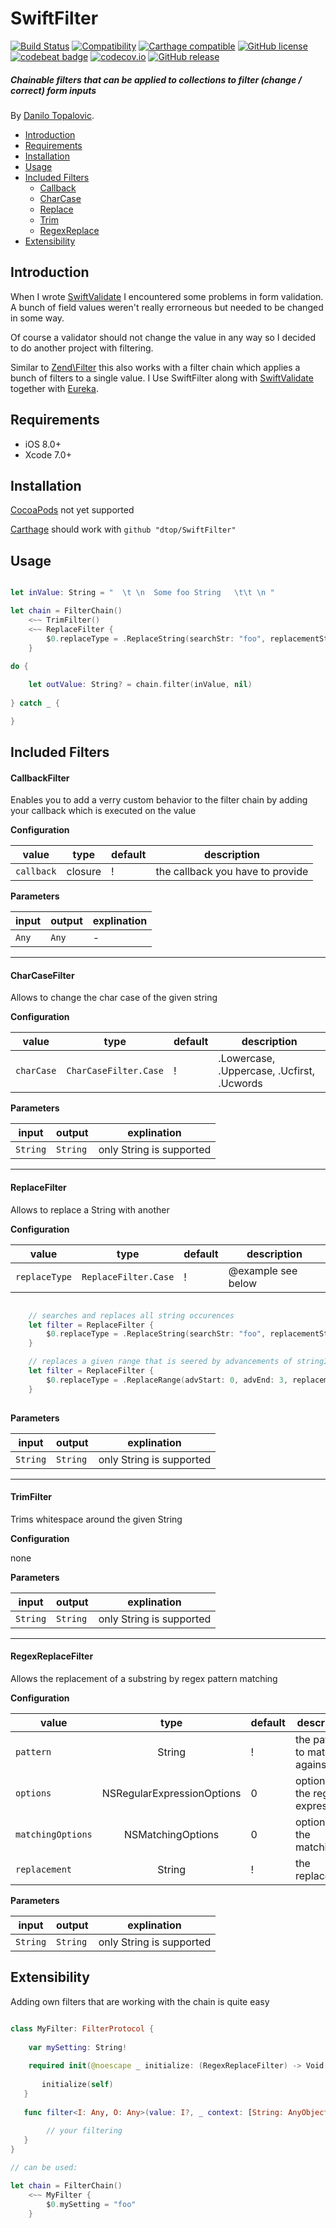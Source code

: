 # SwiftFilter

[![Build Status](https://travis-ci.org/dtop/SwiftFilter.svg)](https://travis-ci.org/dtop/SwiftFilter)
[![Compatibility](https://img.shields.io/badge/Swift-2.1-blue.svg)](https://developer.apple.com/swift)
[![Carthage compatible](https://img.shields.io/badge/Carthage-compatible-4BC51D.svg?style=flat)](https://github.com/Carthage/Carthage)
[![GitHub license](https://img.shields.io/badge/license-MIT-blue.svg)](https://raw.githubusercontent.com/dtop/SwiftValidate/master/LICENSE)
[![codebeat badge](https://codebeat.co/badges/f380424d-a290-4d89-8b48-431da0bec33c)](https://codebeat.co/projects/github-com-dtop-swiftfilter)
[![codecov.io](https://codecov.io/github/dtop/SwiftFilter/coverage.svg?branch=master)](https://codecov.io/github/dtop/SwiftFilter?branch=master)
[![GitHub release](https://img.shields.io/github/release/dtop/SwiftFilter.svg)](https://github.com/dtop/SwiftFilter)

##### Chainable filters that can be applied to collections to filter (change / correct) form inputs

By [Danilo Topalovic](http://blog.danilo-topalovic.de).


* [Introduction]
* [Requirements]
* [Installation]
* [Usage]
* [Included Filters]
  + [Callback]
  + [CharCase]
  + [Replace]
  + [Trim]
  + [RegexReplace]
* [Extensibility]


## Introduction

When I wrote [SwiftValidate] I encountered some problems in form validation. A bunch of field values weren't really errorneous but needed to
be changed in some way.

Of course a validator should not change the value in any way so I decided to do another project with filtering.

Similar to [Zend\Filter] this also works with a filter chain which applies a bunch of filters to a single value.
I Use SwiftFilter along with [SwiftValidate] together with [Eureka].

## Requirements

* iOS 8.0+
* Xcode 7.0+

## Installation

[CocoaPods] not yet supported

[Carthage] should work with `github "dtop/SwiftFilter"`

## Usage

```swift

let inValue: String = "  \t \n  Some foo String   \t\t \n "

let chain = FilterChain()
	<~~ TrimFilter()
	<~~ ReplaceFilter {
		$0.replaceType = .ReplaceString(searchStr: "foo", replacementStr: "bar")
	}
	
do {

	let outValue: String? = chain.filter(inValue, nil)
	
} catch _ {

}

```


## Included Filters


#### CallbackFilter

Enables you to add a verry custom behavior to the filter chain by adding your callback which is executed on the value

**Configuration**

| value      |  type     | default | description                       |
|------------|:---------:|---------|-----------------------------------|
| `callback` |  closure  | !       | the callback you have to provide  |

**Parameters**

| input      | output    | explination |
|------------|-----------|-------------|
| `Any`      | `Any`     | -           |

----
#### CharCaseFilter

Allows to change the char case of the given string

**Configuration**

| value      |  type                   | default | description                                |
|------------|:-----------------------:|---------|--------------------------------------------|
| `charCase` |  `CharCaseFilter.Case`  | !       | .Lowercase, .Uppercase, .Ucfirst, .Ucwords |

**Parameters**

| input         | output       | explination              |
|---------------|--------------|--------------------------|
| `String`      | `String`     | only String is supported |          

----
#### ReplaceFilter

Allows to replace a String with another

**Configuration**

| value         |  type                   | default | description                                |
|---------------|:-----------------------:|---------|--------------------------------------------|
| `replaceType` |  `ReplaceFilter.Case`   | !       | @example see below |

```swift

	// searches and replaces all string occurences
	let filter = ReplaceFilter {
		$0.replaceType = .ReplaceString(searchStr: "foo", replacementStr: "bar")
	}

	// replaces a given range that is seered by advancements of stringIndex
	let filter = ReplaceFilter {
		$0.replaceType = .ReplaceRange(advStart: 0, advEnd: 3, replacementStr: "bar")
	}
	

```

**Parameters**

| input         | output       | explination              |
|---------------|--------------|--------------------------|
| `String`      | `String`     | only String is supported |

----
#### TrimFilter

Trims whitespace around the given String

**Configuration**

none

**Parameters**

| input         | output       | explination              |
|---------------|--------------|--------------------------|
| `String`      | `String`     | only String is supported |    

----
#### RegexReplaceFilter

Allows the replacement of a substring by regex pattern matching

**Configuration**

| value             |            type            | default | description                        |
|-------------------|:--------------------------:|---------|------------------------------------|
| `pattern`         |           String           | !       | the pattern to match against       |
| `options`         | NSRegularExpressionOptions | 0       | options for the regular expression |
| `matchingOptions` |      NSMatchingOptions     | 0       | options for the matching           |
| `replacement`     |           String           | !       | the replacement                    |

**Parameters**

| input         | output       | explination              |
|---------------|--------------|--------------------------|
| `String`      | `String`     | only String is supported |

## Extensibility 

Adding own filters that are working with the chain is quite easy

```swift

class MyFilter: FilterProtocol {
	
	var mySetting: String!
	
	required init(@noescape _ initialize: (RegexReplaceFilter) -> Void = { _ in }) {
        
       initialize(self)
   }
   
   func filter<I: Any, O: Any>(value: I?, _ context: [String: AnyObject]?) throws -> O? {
        
        // your filtering
   }
}

// can be used:

let chain = FilterChain()
	<~~ MyFilter {
		$0.mySetting = "foo"
	}

```

<!--- References -->

[Eureka]: https://github.com/xmartlabs/Eureka
[SwiftValidate]: https://github.com/dtop/SwiftValidate
[Zend\Filter]: https://github.com/zendframework/zend-filter
[CocoaPods]: https://cocoapods.org
[Carthage]: https://github.com/Carthage/Carthage

[Introduction]: #introduction
[Requirements]: #requirements
[Installation]: #installation
[Usage]: #usage
[Included Filters]: #included-filters
[Callback]: #callbackfilter
[CharCase]: #charcasefilter
[Replace]: #replacefilter
[Trim]: #trimfilter
[RegexReplace]: #regexreplacefilter
[Extensibility]: #extensibility
